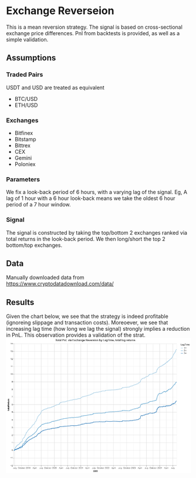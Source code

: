 # Exchange Reverseion
This is a mean reversion strategy. The signal is based on cross-sectional exchange price differences. Pnl from backtests is provided, as well as a simple validation. 

## Assumptions

### Traded Pairs
USDT and USD are treated as equivalent
 - BTC/USD
 - ETH/USD

### Exchanges
 - Bitfinex
 - Bitstamp
 - Bittrex
 - CEX
 - Gemini
 - Poloniex

### Parameters
We fix a look-back period of 6 hours, with a varying lag of the signal. Eg, A lag of 1 hour with a 6 hour look-back means we take the oldest 6 hour period of a 7 hour window.

### Signal
The signal is constructed by taking the top/bottom 2 exchanges ranked via total returns in the look-back period. We then long/short the top 2 bottom/top exchanges.

## Data
Manually downloaded data from https://www.cryptodatadownload.com/data/

## Results
Given the chart below, we see that the strategy is indeed profitable (ignoreing slippage and transaction costs).
Moreoever, we see that increasing lag time (how long we lag the signal) strongly implies a reduction in PnL. This observation provides a validation of the strat.
![alt text](image.png)